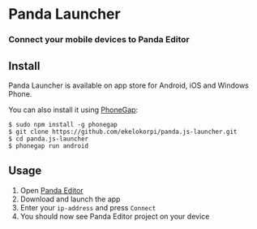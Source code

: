 # Panda Launcher

### Connect your mobile devices to Panda Editor

## Install

Panda Launcher is available on app store for Android, iOS and Windows Phone.

You can also install it using [PhoneGap](http://phonegap.com/):

	$ sudo npm install -g phonegap
	$ git clone https://github.com/ekelokorpi/panda.js-launcher.git
	$ cd panda.js-launcher
	$ phonegap run android

## Usage

1. Open [Panda Editor](http://www.pandajs.net/editor)
1. Download and launch the app
2. Enter your `ip-address` and press `Connect`
3. You should now see Panda Editor project on your device
